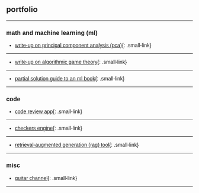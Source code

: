 <link href="https://fonts.googleapis.com/css2?family=Special+Elite&display=swap" rel="stylesheet">
<style>
    /* Define a class to style the smaller links */
    /* .small-link {
        font-size: 80%; 
        font-family: Arial, Helvetica, sans-serif;
    } */
    /* Apply sans-serif font everywhere on the page */
    body {
        font-family: Arial, Helvetica, sans-serif;
    }
</style>


## portfolio

---

### math and machine learning (ml)
- [write-up on principal component analysis (pca)](/pdf/PCA_Analysis_Paper.pdf){: .small-link}
---

- [write-up on algorithmic game theory](/pdf/FisherMarketsProject.pdf){: .small-link}
---

- [partial solution guide to an ml book](/pdf/Published_Mohri_Notes.pdf){: .small-link} <!-- <img src="images/dummy_thumbnail.jpg?raw=true"/> -->
---


### code

- [code review app](https://github.com/lucas-tucker/greptile_app){: .small-link}
---

- [checkers engine](https://github.com/lucas-tucker/Checkers-Engine){: .small-link}
---

- [retrieval-augmented generation (rag) tool](https://github.com/lucas-tucker/QuickRAG){: .small-link}
---

### misc

- [guitar channel](https://www.youtube.com/channel/UCt09JUmh4oMOzcaV8VFyyoQ){: .small-link}
---


